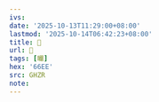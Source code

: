 ```yaml
---
ivs:
date: '2025-10-13T11:29:00+08:00'
lastmod: '2025-10-14T06:42:23+08:00'
title: 󰟭
url: 󰟭
tags: [曮]
hex: '66EE'
src: GHZR
note:
---
```

